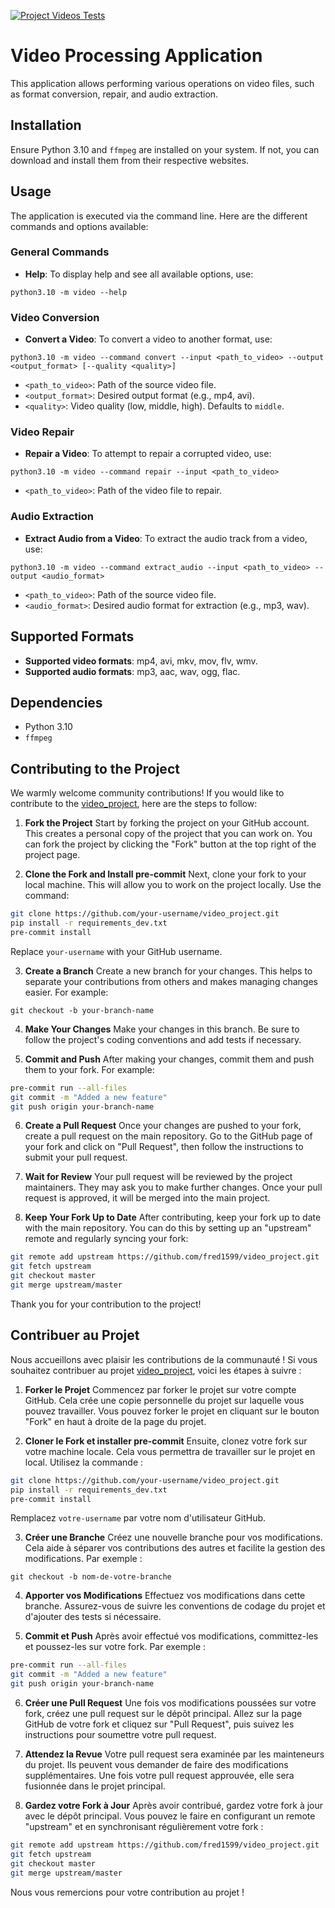 [![Project Videos Tests](https://github.com/fred1599/video_project/actions/workflows/project-tests.yml/badge.svg)](https://github.com/fred1599/video_project/actions/workflows/project-tests.yml)

# Video Processing Application

This application allows performing various operations on video files, such as format conversion, repair, and audio extraction.

## Installation

Ensure Python 3.10 and `ffmpeg` are installed on your system. If not, you can download and install them from their respective websites.

## Usage

The application is executed via the command line. Here are the different commands and options available:

### General Commands

- **Help**: To display help and see all available options, use:

`python3.10 -m video --help`


### Video Conversion

- **Convert a Video**: To convert a video to another format, use:

`python3.10 -m video --command convert --input <path_to_video> --output <output_format> [--quality <quality>]`

- `<path_to_video>`: Path of the source video file.
- `<output_format>`: Desired output format (e.g., mp4, avi).
- `<quality>`: Video quality (low, middle, high). Defaults to `middle`.

### Video Repair

- **Repair a Video**: To attempt to repair a corrupted video, use:

`python3.10 -m video --command repair --input <path_to_video>`

- `<path_to_video>`: Path of the video file to repair.

### Audio Extraction

- **Extract Audio from a Video**: To extract the audio track from a video, use:

`python3.10 -m video --command extract_audio --input <path_to_video> --output <audio_format>`

- `<path_to_video>`: Path of the source video file.
- `<audio_format>`: Desired audio format for extraction (e.g., mp3, wav).

## Supported Formats

- **Supported video formats**: mp4, avi, mkv, mov, flv, wmv.
- **Supported audio formats**: mp3, aac, wav, ogg, flac.

## Dependencies

- Python 3.10
- `ffmpeg`

## Contributing to the Project

We warmly welcome community contributions! If you would like to contribute to the [video_project](https://github.com/fred1599/video_project), here are the steps to follow:

1. **Fork the Project**
   Start by forking the project on your GitHub account. This creates a personal copy of the project that you can work on. You can fork the project by clicking the "Fork" button at the top right of the project page.

2. **Clone the Fork and Install pre-commit**
   Next, clone your fork to your local machine. This will allow you to work on the project locally. Use the command:

```bash
git clone https://github.com/your-username/video_project.git
pip install -r requirements_dev.txt
pre-commit install
```

Replace `your-username` with your GitHub username.

3. **Create a Branch**
Create a new branch for your changes. This helps to separate your contributions from others and makes managing changes easier. For example:

`git checkout -b your-branch-name`

4. **Make Your Changes**
Make your changes in this branch. Be sure to follow the project's coding conventions and add tests if necessary.

5. **Commit and Push**
After making your changes, commit them and push them to your fork. For example:

```bash
pre-commit run --all-files
git commit -m "Added a new feature"
git push origin your-branch-name
```

6. **Create a Pull Request**
Once your changes are pushed to your fork, create a pull request on the main repository. Go to the GitHub page of your fork and click on "Pull Request", then follow the instructions to submit your pull request.

7. **Wait for Review**
Your pull request will be reviewed by the project maintainers. They may ask you to make further changes. Once your pull request is approved, it will be merged into the main project.

8. **Keep Your Fork Up to Date**
After contributing, keep your fork up to date with the main repository. You can do this by setting up an "upstream" remote and regularly syncing your fork:

```bash
git remote add upstream https://github.com/fred1599/video_project.git
git fetch upstream
git checkout master
git merge upstream/master
```

Thank you for your contribution to the project!

## Contribuer au Projet

Nous accueillons avec plaisir les contributions de la communauté ! Si vous souhaitez contribuer au projet [video_project](https://github.com/fred1599/video_project), voici les étapes à suivre :

1. **Forker le Projet**
   Commencez par forker le projet sur votre compte GitHub. Cela crée une copie personnelle du projet sur laquelle vous pouvez travailler. Vous pouvez forker le projet en cliquant sur le bouton "Fork" en haut à droite de la page du projet.

2. **Cloner le Fork et installer pre-commit**
   Ensuite, clonez votre fork sur votre machine locale. Cela vous permettra de travailler sur le projet en local. Utilisez la commande :

```bash
git clone https://github.com/your-username/video_project.git
pip install -r requirements_dev.txt
pre-commit install
```

Remplacez `votre-username` par votre nom d'utilisateur GitHub.

3. **Créer une Branche**
Créez une nouvelle branche pour vos modifications. Cela aide à séparer vos contributions des autres et facilite la gestion des modifications. Par exemple :

`git checkout -b nom-de-votre-branche`

4. **Apporter vos Modifications**
Effectuez vos modifications dans cette branche. Assurez-vous de suivre les conventions de codage du projet et d'ajouter des tests si nécessaire.

5. **Commit et Push**
Après avoir effectué vos modifications, committez-les et poussez-les sur votre fork. Par exemple :

```bash
pre-commit run --all-files
git commit -m "Added a new feature"
git push origin your-branch-name
```

6. **Créer une Pull Request**
Une fois vos modifications poussées sur votre fork, créez une pull request sur le dépôt principal. Allez sur la page GitHub de votre fork et cliquez sur "Pull Request", puis suivez les instructions pour soumettre votre pull request.

7. **Attendez la Revue**
Votre pull request sera examinée par les mainteneurs du projet. Ils peuvent vous demander de faire des modifications supplémentaires. Une fois votre pull request approuvée, elle sera fusionnée dans le projet principal.

8. **Gardez votre Fork à Jour**
Après avoir contribué, gardez votre fork à jour avec le dépôt principal. Vous pouvez le faire en configurant un remote "upstream" et en synchronisant régulièrement votre fork :

```bash
git remote add upstream https://github.com/fred1599/video_project.git
git fetch upstream
git checkout master
git merge upstream/master
```

Nous vous remercions pour votre contribution au projet !
